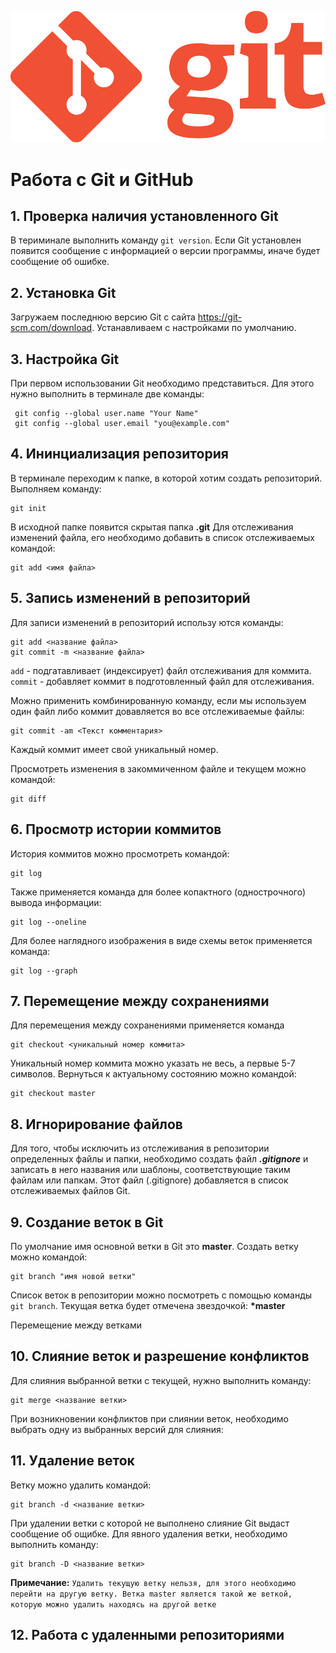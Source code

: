 ![GitLogo](Git-Logo-1788C.png)
# Работа с Git и GitHub
## 1. Проверка наличия установленного Git
В териминале выполнить команду `git version`.
Если Git установлен появится сообщение с  информацией о версии программы, иначе будет сообщение об ошибке.
## 2. Установка Git
Загружаем последнюю версию Git с сайта https://git-scm.com/download. 
Устанавливаем с настройками по умолчанию.

## 3. Настройка Git
При первом использовании Git необходимо представиться. Для этого нужно выполнить в терминале две команды:
```
 git config --global user.name "Your Name" 
 git config --global user.email "you@example.com"
```
## 4. Ининциализация репозитория
В терминале переходим к папке, в которой хотим создать репозиторий. Выполняем команду:
```
git init
```
В исходной папке появится скрытая папка **.git**
Для отслеживания изменений файла, его необходимо добавить в список отслеживаемых командой:
```
git add <имя файла>
```
## 5. Запись изменений в репозиторий
Для записи изменений в репозиторий использу ются команды:
```
git add <название файла>
git commit -m <название файла>
```
`add` - подгатавливает (индексирует) файл отслеживания для коммита.
`commit` - добавляет коммит в подготовленный файл для отслеживания.

Можно применить комбинированную команду, если мы используем один файл либо коммит довавляется во все отслеживаемые файлы:
```
git commit -am <Текст комментария>
```
Каждый коммит имеет свой уникальный номер.

Просмотреть изменения в закоммиченном файле и текущем можно командой:
```
git diff
```

## 6. Просмотр истории коммитов
История коммитов можно просмотреть командой:
```
git log
```
Также применяется команда для более копактного (однострочного) вывода информации:
```
git log --oneline
```
Для более наглядного изображения в виде схемы веток применяется команда:
```
git log --graph
```

## 7. Перемещение между сохранениями
Для перемещения между сохранениями применяется команда
```
git checkout <уникальный номер коммита>
```
Уникальный номер коммита можно указать не весь, а первые 5-7 символов.
Вернуться к актуальному состоянию можно командой:
```
git checkout master
```

## 8. Игнорирование файлов
Для того, чтобы исключить из отслеживания в репозитории определенных файлы и папки, необходимо создать файл ***.gitignore*** и записать в него названия или шаблоны, соответствующие таким файлам или папкам.
Этот файл (.gitignore)  добавляется в список отслеживаемых файлов Git.

## 9. Создание веток в Git
По умолчание имя основной ветки в Git это **master**.
Создать ветку можно командой:
```
git branch "имя новой ветки"
```
Список веток в репозитории можно посмотреть с помощью команды `git branch`. Текущая ветка будет отмечена звездочкой: __*master__

Перемещение между ветками 

## 10. Слияние веток и разрешение конфликтов
Для слияния выбранной ветки с текущей, нужно выполнить команду:
```
git merge <название ветки>
```
При возникновении конфликтов при слиянии веток, необходимо выбрать одну из выбранных версий для слияния:

## 11. Удаление веток
Ветку можно удалить командой:
```
git branch -d <название ветки>
```
При удалении ветки с которой не выполнено слияние Git выдаст сообщение об ощибке.
Для явного удаления ветки, необходимо выполнить команду:
```
git branch -D <название ветки>
```
__Примечание:__
`Удалить текущую ветку нельзя, для этого необходимо перейти на другую ветку. Ветка master является такой же веткой, которую можно удалить находясь на другой ветке`

## 12. Работа с удаленными репозиториями
